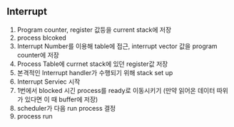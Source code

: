 ## Interrupt
1. Program counter, register 값등을 current stack에 저장
2. process blcoked
3. Interrupt Number를 이용해 table에 접근, interrupt vector 값을 program counter에 저장
4. Process Table에 currnet stack에 있던 register값 저장
5. 본격적인 Interrupt handler가 수행되기 위해 stack set up
6. Interrupt Serviec 시작
7. 1번에서 blocked 시긴 process를 ready로 이동시키기 (만약 읽어온 데이터 따위가 있다면 이 때 buffer에 저장) 
8. scheduler가 다음 run process 결정
9. process run
